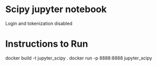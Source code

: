 # Scipy jupyter notebook 
Login and tokenization disabled


# Instructions to Run
docker build -t jupyter_scipy .
docker run -p 8888:8888 jupyter_scipy